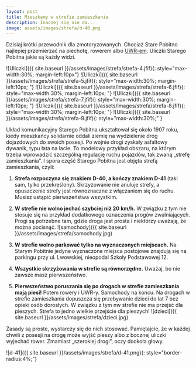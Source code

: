 ```yaml
---
layout: post
title: Mieszkamy w strefie zamieszkania
description: Inaczej się nie da...
image: assets/images/strefa/d-40.png
---
```


Dzisiaj krótki przewodnik dla zmotoryzowanych. Chociaż Stare Pobitno najlepiej przemierzać na piechotę, rowerem albo [UWR-em](https://pl.wikipedia.org/wiki/Urz%C4%85dzenie_wspomagaj%C4%85ce_ruch). Uliczki Starego Pobitna jakie są każdy widzi.

![Uliczki]({{ site.baseurl }}/assets/images/strefa/strefa-4.jfif){: style="max-width:30%; margin-left:10px"}
![Uliczki]({{ site.baseurl }}/assets/images/strefa/strefa-5.jfif){: style="max-width:30%; margin-left:10px; "}
![Uliczki]({{ site.baseurl }}/assets/images/strefa/strefa-6.jfif){: style="max-width:30%; margin-left:10px; "}
![Uliczki]({{ site.baseurl }}/assets/images/strefa/strefa-7.jfif){: style="max-width:30%; margin-left:10px; "}
![Uliczki]({{ site.baseurl }}/assets/images/strefa/strefa-8.jfif){: style="max-width:30%; margin-left:10px; "}
![Uliczki]({{ site.baseurl }}/assets/images/strefa/strefa-9.jfif){: style="max-width:30%;" }

Układ komunikacyjny Starego Pobitna ukształtował się około 1907 roku, kiedy mieszkańcy solidarnie oddali ziemię na wydzielenie dróg dojazdowych do swoich posesji. Po wojnie drogi zyskały asfaltowy dywanik, typu łata na łacie. To modelowy przykład obszaru, na którym trzeba wprowadzić szczególną regulację ruchu pojazdów, tak zwaną „strefę zamieszkania”. I spora część Starego Pobitna jest objęta strefą zamieszkania, czyli:

1. **Strefa rozpoczyna się znakiem D-40, a kończy znakiem D-41** (taki sam, tylko przekreślony). Skrzyżowanie nie anuluje strefy, a opuszczenie strefy jest równoznaczne z włączaniem się do ruchu. Musisz ustąpić pierwszeństwa wszystkim.

2. **W strefie nie wolno jechać szybciej niż 20 km/h.** W związku z tym nie stosuje się na przykład dodatkowego oznaczenia progów zwalniających. Progi są potrzebne tam, gdzie droga jest prosta i niektórzy uważają, że można pocisnąć.
![samochody]({{ site.baseurl }}/assets/images/strefa/samochody.jpg)

3. **W strefie wolno parkować tylko na wyznaczonych miejscach.** Na Starym Pobitnie jedyne wyznaczone miejsca postojowe znajdują się na parkingu przy ul. Lwowskiej, nieopodal Szkoły Podstawowej 12.

4. **Wszystkie skrzyżowania w strefie są równorzędne.** Uważaj, bo nie zawsze masz pierwszeństwo.

5. **Pierwszeństwo poruszania się po drogach w strefie zamieszkania mają piesi!** Potem rowery i UWR-y. Samochody na końcu. Na drogach w strefie zamieszkania dopuszcza się przebywanie dzieci do lat 7 bez opieki osób dorosłych. W związku z tym nw strefie nie ma przejść dla pieszych. Strefa to jedno wielkie przejście dla pieszych!
![dzieci]({{ site.baseurl }}/assets/images/strefa/dzieci.jpg)

Zasady są proste, wystarczy się do nich stosować. Pamiętajcie, że w każdej chwili z posesji na drogę może wyjść pieszy albo z bocznej uliczki wyjechać rower. Zmamiast „szerokiej drogi”, oczy dookoła głowy. 

![d-41]({{ site.baseurl }}/assets/images/strefa/d-41.png){: style="border-radius:4%;"}





